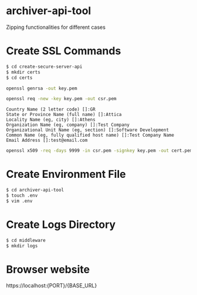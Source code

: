# archiver-api-tool
Zipping functionalities for different cases

# Create SSL Commands

```bash
$ cd create-secure-server-api
$ mkdir certs
$ cd certs
```

```bash
openssl genrsa -out key.pem
```

```bash
openssl req -new -key key.pem -out csr.pem
```

```Info SSL Data
Country Name (2 letter code) []:GR
State or Province Name (full name) []:Attica
Locality Name (eg, city) []:Athens
Organization Name (eg, company) []:Test Company
Organizational Unit Name (eg, section) []:Software Development
Common Name (eg, fully qualified host name) []:Test Company Name
Email Address []:test@email.com
```

```bash
openssl x509 -req -days 9999 -in csr.pem -signkey key.pem -out cert.pem
```

# Create Environment File

```bash
$ cd archiver-api-tool
$ touch .env
$ vim .env
```

# Create Logs Directory

```bash
$ cd middleware
$ mkdir logs
```

# Browser website
https://localhost:{PORT}/{BASE_URL}
